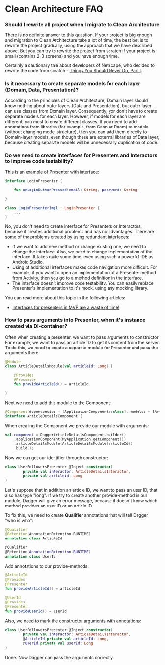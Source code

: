 # Clean Architecture FAQ

### Should I rewrite all project when I migrate to Clean Architecture

There is no definite answer to this question. If your project is big enough and migration to Clean Architecture take a lot of time, the best bet is to rewrite the project gradually, using the approach that we have described above. But you can try to rewrite the project from scratch if your project is small (contains 2-3 screens) and you have enough time.

Certainly a cautionary tale about developers of Netscape, who decided to rewrite the code from scratch - [Things You Should Never Do, Part I](https://www.joelonsoftware.com/2000/04/06/things-you-should-never-do-part-i).

### Is it necessary to create separate models for each layer (Domain, Data, Presentation)?

According to the principles of Clean Architecture, Domain layer should know nothing about outer layers (Data and Presentation), but outer layer can use classes from Domain layer. Consequently, yoг don't have to create separate models for each layer. However, if models for each layer are different, you must to create different classes. If you need to add annotations from libraries (for example, from Gson or Room) to models (without changing model structure), then you can add them directly to Domain-layer models, even though these are external libraries of Data layer, because creating separate models will be unnecessary duplication of code.

### Do we need to create interfaces for Presenters and Interactors to improve code testability?

This is an example of Presenter with interface:
```kotlin
interface LoginPresenter {

	fun onLoginButtonPressed(email: String, password: String)
  
}

class LoginPresenterImpl : LoginPresenter {
	...
}
```

No, you don't need to create interface for Presenters or Interactors, because it creates additional problems and has no advantages. There are some of the problems created by using redundant interfaces:

- If we want to add new method or change existing one, we need to change the interface. Also, we need to change implementation of the interface. It takes quite some time, even using such a powerful IDE as Android Studio.
- Using of additional interfaces makes code navigation more difficult. For example, if you want to open an implementation of a Presenter method from Activity, then you go to a method definition in the interface.
- The interface doesn't improve code testability. You can easily replace Presenter's implementation to it's mock, using any mocking library.

You can read more about this topic in the following articles:

- [Interfaces for presenters in MVP are a waste of time!](http://blog.karumi.com/interfaces-for-presenters-in-mvp-are-a-waste-of-time)

### How to pass arguments into Presenter, when it's instance created via DI-container?

Often when creating a presenter, we want to pass arguments to constructor For example, we want to pass an article ID to get its content from the server. To do this, we need to create a separate module for Presenter and pass the arguments there:

```kotlin
@Module
class ArticleDetailsModule(val articleId: Long) {

    @Provides
    @Presenter
    fun provideArticleId() = articleId

}
```

Next we need to add this module to the Component:
```kotlin
@Component(dependencies = [ApplicationComponent::class], modules = [ArticleDetailsModule::class])
interface ArticleDetailsComponent {
```

When creating the Component we provide our module with arguments:
```kotlin
val component = DaggerArticleDetailsComponent.builder()
    .applicationComponent(MyApplication.getComponent())
    .articleDetailsModule(ArticleDetailsModule(articleId))
    .build();
```

Now we can get our identifier through constructor:
```kotlin
class UserFollowersPresenter @Inject constructor(
        private val interactor: ArticleDetailsInteractor,
        private val articleId: Long
)
```

Let's suppose that in addition an article ID, we want to pass an user ID, that also has type "long". If we try to create another provide-method in our module, Dagger will give an error message, because it doesn't know which method provides an user ID or an article ID.

To fix this, we need to create **Qualifier** annotations that will tell Dagger "who is who":

```kotlin
@Qualifier
@Retention(AnnotationRetention.RUNTIME)
annotation class ArticleId

@Qualifier
@Retention(AnnotationRetention.RUNTIME)
annotation class UserId
```

Add annotations to our provide-methods:

```kotlin
@ArticleId
@Provides
@Presenter
fun provideArticleId() = articleId

@UserId
@Provides
@Presenter
fun provideUserId() = userId
```

Also, we need to mark the constructor arguments with annotations:

```kotlin
class UserFollowersPresenter @Inject constructor(
        private val interactor: ArticleDetailsInteractor,
        @ArticleId private val articleId: Long,
        @UserId private val userId: Long
)
```

Done. Now Dagger can pass the arguments correctly.